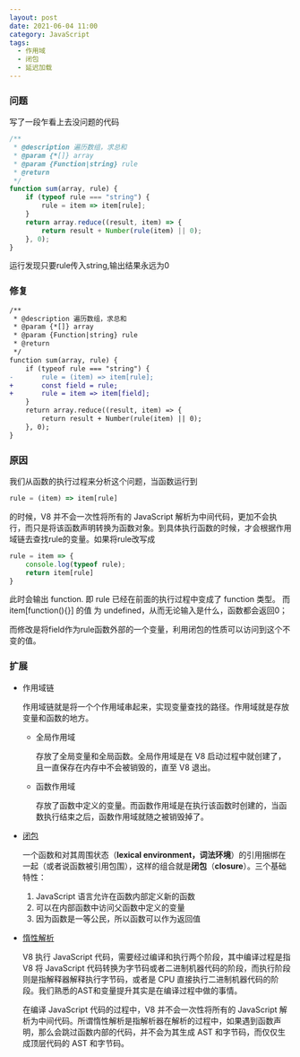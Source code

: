 ```yaml
---
layout: post
date: 2021-06-04 11:00
category: JavaScript
tags:
  - 作用域
  - 闭包
  - 延迟加载
---
```




### 问题

写了一段乍看上去没问题的代码

```js
/**
 * @description 遍历数组，求总和
 * @param {*[]} array
 * @param {Function|string} rule
 * @return
 */
function sum(array, rule) {
    if (typeof rule === "string") {
        rule = item => item[rule];
    }
    return array.reduce((result, item) => {
        return result + Number(rule(item) || 0);
    }, 0);
}

```

运行发现只要rule传入string,输出结果永远为0

### 修复

```diff
/**
 * @description 遍历数组，求总和
 * @param {*[]} array
 * @param {Function|string} rule
 * @return
 */
function sum(array, rule) {
    if (typeof rule === "string") {
- 		rule = (item) => item[rule];
+       const field = rule;
+       rule = item => item[field];
    }
    return array.reduce((result, item) => {
        return result + Number(rule(item) || 0);
    }, 0);
}

```

### 原因

我们从函数的执行过程来分析这个问题，当函数运行到 

```javascript
rule = (item) => item[rule]
```

的时候，V8 并不会一次性将所有的 JavaScript 解析为中间代码，更加不会执行，而只是将该函数声明转换为函数对象。到具体执行函数的时候，才会根据作用域链去查找rule的变量。如果将rule改写成

```javascript
rule = item => {
    console.log(typeof rule);
    return item[rule]
}
```

此时会输出 function. 即 rule 已经在前面的执行过程中变成了 function 类型。 而 item[function(){}] 的值 为 undefined，从而无论输入是什么，函数都会返回0；

而修改是将field作为rule函数外部的一个变量，利用闭包的性质可以访问到这个不变的值。

### 扩展

- 作用域链

  作用域链就是将一个个作用域串起来，实现变量查找的路径。作用域就是存放变量和函数的地方。

  - 全局作用域

    存放了全局变量和全局函数。全局作用域是在 V8 启动过程中就创建了，且一直保存在内存中不会被销毁的，直至 V8 退出。

  - 函数作用域

    存放了函数中定义的变量。而函数作用域是在执行该函数时创建的，当函数执行结束之后，函数作用域就随之被销毁掉了。

- [闭包](https://developer.mozilla.org/zh-CN/docs/Web/JavaScript/Closures)

  一个函数和对其周围状态（**lexical environment，词法环境**）的引用捆绑在一起（或者说函数被引用包围），这样的组合就是**闭包**（**closure**）。三个基础特性：

  1. JavaScript 语言允许在函数内部定义新的函数
  2. 可以在内部函数中访问父函数中定义的变量
  3. 因为函数是一等公民，所以函数可以作为返回值

- [惰性解析](https://time.geekbang.org/column/article/223168)

  V8 执行 JavaScript 代码，需要经过编译和执行两个阶段，其中编译过程是指 V8 将 JavaScript 代码转换为字节码或者二进制机器代码的阶段，而执行阶段则是指解释器解释执行字节码，或者是 CPU 直接执行二进制机器代码的阶段。我们熟悉的AST和变量提升其实是在编译过程中做的事情。

  在编译 JavaScript 代码的过程中，V8 并不会一次性将所有的 JavaScript 解析为中间代码。所谓惰性解析是指解析器在解析的过程中，如果遇到函数声明，那么会跳过函数内部的代码，并不会为其生成 AST 和字节码，而仅仅生成顶层代码的 AST 和字节码。